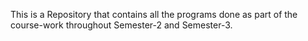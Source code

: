 This is a Repository that contains all the programs done as part of the course-work throughout Semester-2 and Semester-3.
